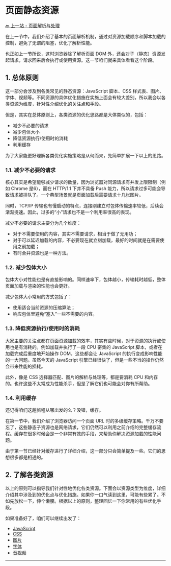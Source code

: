 # 页面静态资源

[🔙 上一站 - 页面解析与处理](../4-parse/README.md)

在上一节中，我们介绍了基本的页面解析机制，通过对资源加载顺序和脚本加载的控制，避免了无谓的阻塞，优化了解析性能。

也正如上一节所说，这时浏览器除了解析页面 DOM 外，还会对子（静态）资源发起请求，请求回来后会执行或使用资源。这一节咱们就来具体看看这个阶段。

## 1. 总体原则

这一部分会涉及到各类常见的静态资源：JavaScript 脚本、CSS 样式表、图片、字体、视频等。不同资源的具体优化措施在实施上面会有较大差别，所以我会以各类资源为维度，针对性介绍优化的关注点和手段。

但是，其实在总体原则上，各类资源的优化思路都是大体类似的，包括：

- 减少不必要的请求
- 减少包体大小
- 降低资源执行/使用时的消耗
- 利用缓存

为了大家能更好理解各类优化实施策略是从何而来，先简单扩展一下以上的思路。

### 1.1. 减少不必要的请求

核心其实是希望能够减少请求的数量，因为浏览器对同源请求有并发上限限制（例如 Chrome 是6），而在 HTTP/1.1 下并不具备 Push 能力，所以请求过多可能会导致请求被排队了。一个典型场景就是页面加载后需要请求十几张图片。

同时，TCP/IP 传输也有慢启动的特点，连接刚建立时包体传输速率较低，后续会渐渐提速。因此，过多的“小”请求也不是一个利用率很高的表现。

减少不必要的请求主要分为几个维度：

- 对于不需要使用的内容，其实不需要请求，相当于做了无用功；
- 对于可以延迟加载的内容，不必要现在就立刻加载，最好的时间就是在需要使用之前加载；
- 有时合并资源也是一种方法。

### 1.2. 减少包体大小

包体大小对性能也是有直接影响的。同样速率下，包体越小，传输耗时越低，整体页面加载与渲染的性能也会更好。

减少包体大小常用的方式包括了：

- 使用适合当前资源的压缩算法；
- 响应包体里避免“塞入”一些不需要的内容。

### 1.3. 降低资源执行/使用时的消耗

大家主要的关注点都在页面资源加载的效率，其实有些时候，对于资源的执行或使用也是有消耗的。例如加载并执行了一段 CPU 密集的 JavaScript 脚本，或者在加载完成后重度地开始操作 DOM，这些都会让 JavaScript 的执行变成影响性能的一大问题。虽然今天的 JavaScript 引擎已经很快了，但是一些不当的操作仍然会带来性能的损耗。

此外，像是 CSS 选择器匹配、图片的解析与处理等，都是要消耗 CPU 和内存的。也许这些不太常成为性能杀手，但是了解它们也可能会对你有所帮助。

### 1.4. 利用缓存

还记得咱们这趟旅程从哪出发的么？没错，缓存。

在第一节中，我们介绍了浏览器访问一个页面 URL 时的多级缓存策略。千万不要忘了，这些静态子资源也是网络请求，它们仍然可以利用之前介绍的完整缓存流程。缓存在很多时候会是一个非常有效的手段，来帮助你解决资源加载的性能问题。

由于第一节已经针对缓存进行了详细介绍，这一部分只会简单提及一些。它们的思想很多都是相通的。

## 2. 了解各类资源

以上的原则可以指导我们针对性地优化各类资源。下面会以资源类型为维度，详细介绍其中涉及到的优化点与优化措施。如果你一口气读到这里，可能有些累了。不如先放松一下，伸个懒腰。根据以上的原则，整理回忆一下你常用的有些优化手段。

如果准备好了，咱们可以继续出发了：

- [JavaScript](./javascript.md)
- [CSS](./css.md)
- [图片](./image.md)
- [字体](./font.md)
- [音视频](./video.md)

---
